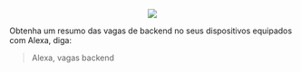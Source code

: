 <p align="center">
  <img src="https://user-images.githubusercontent.com/4256471/67163752-01362a80-f349-11e9-80a2-bbe328d0c201.png">
</p>

Obtenha um resumo das vagas de backend no seus dispositivos equipados com Alexa, diga:

> Alexa, vagas backend
